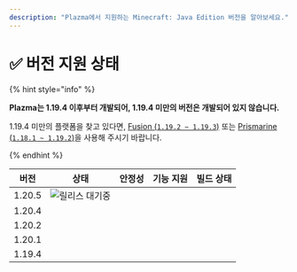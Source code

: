 ```yaml
---
description: "Plazma에서 지원하는 Minecraft: Java Edition 버전을 알아보세요."
---
```


# ✅ 버전 지원 상태

{% hint style="info" %}

**Plazma는 1.19.4 이후부터 개발되어, 1.19.4 미만의 버전은 개발되어 있지 않습니다.**

1.19.4 미만의 플랫폼을 찾고 있다면, [Fusion (`1.19.2 ~ 1.19.3`)](https://github.com/RuinedTechnologyUnify/Fusion) 또는 [Prismarine (`1.18.1 ~ 1.19.2`)](https://github.com/PrismarineTeam/Prismarine)을 사용해 주시기 바랍니다.

{% endhint %}

[wait]: https://img.shields.io/badge/릴리스%20대기중-gray?style=for-the-badge

|   버전   |                                                                             상태                                                                             |                                                                  안정성                                                                  |                                                                 기능 지원                                                                 |                                                                                   빌드 상태                                                                                   |
| :----: | :--------------------------------------------------------------------------------------------------------------------------------------------------------: | :-----------------------------------------------------------------------------------------------------------------------------------: | :-----------------------------------------------------------------------------------------------------------------------------------: | :-----------------------------------------------------------------------------------------------------------------------------------------------------------------------: |
| 1.20.5 |                                                                      ![릴리스 대기중][wait]                                                                      | <img src="https://img.shields.io/badge/%EC%A0%95%EB%B3%B4%20%EC%97%86%EC%9D%8C-gray?style=for-the-badge" alt="" data-size="original"> | <img src="https://img.shields.io/badge/%EC%A0%95%EB%B3%B4%20%EC%97%86%EC%9D%8C-gray?style=for-the-badge" alt="" data-size="original"> |                   <img src="https://img.shields.io/badge/%EC%A0%95%EB%B3%B4%20%EC%97%86%EC%9D%8C-gray?style=for-the-badge" alt="" data-size="original">                   |
| 1.20.4 |                <img src="https://img.shields.io/badge/%EC%A7%80%EC%9B%90%EC%A4%91-success?style=for-the-badge" alt="" data-size="original">                | <img src="https://img.shields.io/badge/%EB%A7%A4%EC%9A%B0%20%EC%A2%8B%EC%9D%8C-blue?style=for-the-badge" alt="" data-size="original"> |                  <img src="https://img.shields.io/badge/100%25-blue?style=for-the-badge" alt="" data-size="original">                 | <img src="https://img.shields.io/github/actions/workflow/status/PlazmaMC/Plazma/release.yml?style=for-the-badge&label=%20&branch=ver/1.20.4" alt="" data-size="original"> |
| 1.20.2 | <img src="https://img.shields.io/badge/%EA%B8%B0%EB%8A%A5%20%EC%B6%94%EA%B0%80%20%EC%A2%85%EB%A3%8C-blue?style=for-the-badge" alt="" data-size="original"> | <img src="https://img.shields.io/badge/%EB%A7%A4%EC%9A%B0%20%EC%A2%8B%EC%9D%8C-blue?style=for-the-badge" alt="" data-size="original"> |                  <img src="https://img.shields.io/badge/100%25-blue?style=for-the-badge" alt="" data-size="original">                 | <img src="https://img.shields.io/github/actions/workflow/status/PlazmaMC/Plazma/release.yml?style=for-the-badge&label=%20&branch=ver/1.20.2" alt="" data-size="original"> |
| 1.20.1 |            <img src="https://img.shields.io/badge/%EC%A7%80%EC%9B%90%20%EC%A2%85%EB%A3%8C-red?style=for-the-badge" alt="" data-size="original">            | <img src="https://img.shields.io/badge/%EB%A7%A4%EC%9A%B0%20%EC%A2%8B%EC%9D%8C-blue?style=for-the-badge" alt="" data-size="original"> |                  <img src="https://img.shields.io/badge/100%25-blue?style=for-the-badge" alt="" data-size="original">                 |                   <img src="https://img.shields.io/badge/%EC%A0%95%EB%B3%B4%20%EC%97%86%EC%9D%8C-gray?style=for-the-badge" alt="" data-size="original">                   |
| 1.19.4 |            <img src="https://img.shields.io/badge/%EC%A7%80%EC%9B%90%20%EC%A2%85%EB%A3%8C-red?style=for-the-badge" alt="" data-size="original">            | <img src="https://img.shields.io/badge/%EB%A7%A4%EC%9A%B0%20%EC%A2%8B%EC%9D%8C-blue?style=for-the-badge" alt="" data-size="original"> |                  <img src="https://img.shields.io/badge/100%25-blue?style=for-the-badge" alt="" data-size="original">                 |                   <img src="https://img.shields.io/badge/%EC%A0%95%EB%B3%B4%20%EC%97%86%EC%9D%8C-gray?style=for-the-badge" alt="" data-size="original">                   |
